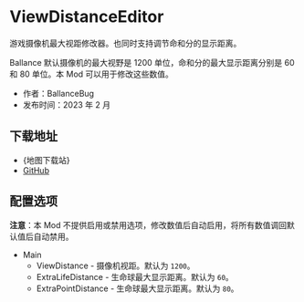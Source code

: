 # ViewDistanceEditor

游戏摄像机最大视距修改器。也同时支持调节命和分的显示距离。

Ballance 默认摄像机的最大视野是 1200 单位，命和分的最大显示距离分别是 60 和 80 单位。本 Mod 可以用于修改这些数值。

- 作者：BallanceBug
- 发布时间：2023 年 2 月

## 下载地址

- {地图下载站}
- [GitHub](https://github.com/Xenapte/MyBMLMods)

## 配置选项

**注意**：本 Mod 不提供启用或禁用选项，修改数值后自动启用，将所有数值调回默认值后自动禁用。

- Main
  * ViewDistance - 摄像机视距。默认为 `1200`。
  * ExtraLifeDistance - 生命球最大显示距离。默认为 `60`。
  * ExtraPointDistance - 生命球最大显示距离。默认为 `80`。
